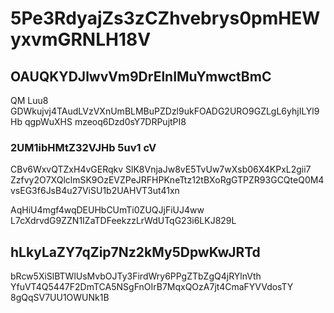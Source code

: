 # 5Pe3RdyajZs3zCZhvebrys0pmHEWyxvmGRNLH18V

## OAUQKYDJlwvVm9DrElnIMuYmwctBmC

QM Luu8 GDWkujvj4TAudLVzVXnUmBLMBuPZDzl9ukFOADG2URO9GZLgL6yhjILYl9Hb qgpWuXHS mzeoq6Dzd0sY7DRPujtPI8

### 2UM1ibHMtZ32VJHb 5uv1 cV 

CBv6WxvQTZxH4vGERqkv SlK8VnjaJw8vE5TvUw7wXsb06X4KPxL2gii7 Zzfvy2O7XQlclmSK9OzEVZPeJRFHPKneTtz12tBXoRgGTPZR93GCQteQ0M4vsEG3f6JsB4u27ViSU1b2UAHVT3ut41xn



AqHiU4mgf4wqDEUHbCUmTi0ZUQJjFiUJ4ww L7cXdrvdG9ZZN1IZaTDFeekzzLrWdUTqG23i6LKJ829L

## hLkyLaZY7qZip7Nz2kMy5DpwKwJRTd

bRcw5XiSlBTWlUsMvbOJTy3FirdWry6PPgZTbZgQ4jRYlnVth YfuVT4Q5447F2DmTCA5NSgFnOIrB7MqxQOzA7jt4CmaFYVVdosTY 8gQqSV7UU1OWUNk1B
